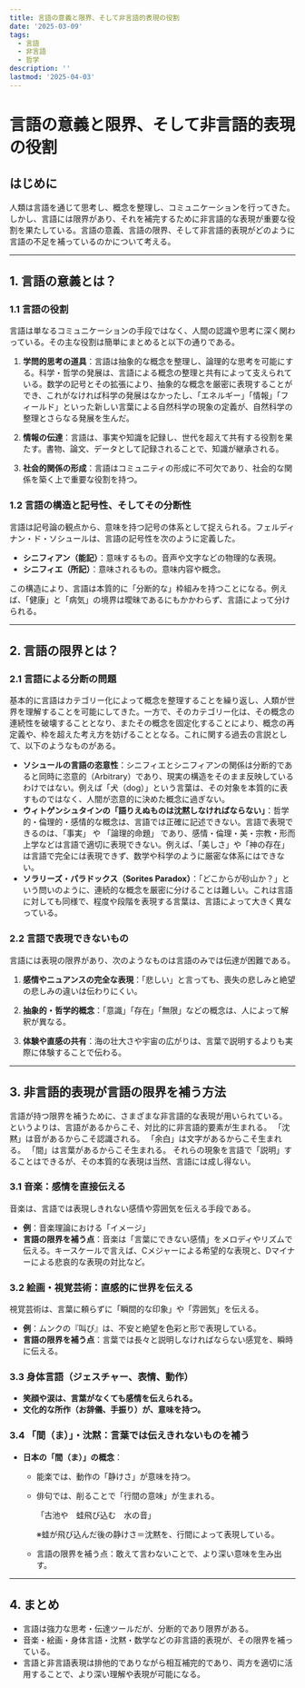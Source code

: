 ```yaml
---
title: 言語の意義と限界、そして非言語的表現の役割
date: '2025-03-09'
tags:
  - 言語
  - 非言語
  - 哲学
description: ''
lastmod: '2025-04-03'
---
```


# 言語の意義と限界、そして非言語的表現の役割

## はじめに

人類は言語を通じて思考し、概念を整理し、コミュニケーションを行ってきた。しかし、言語には限界があり、それを補完するために非言語的な表現が重要な役割を果たしている。言語の意義、言語の限界、そして非言語的表現がどのように言語の不足を補っているのかについて考える。

---

## 1. 言語の意義とは？

### 1.1 言語の役割

言語は単なるコミュニケーションの手段ではなく、人間の認識や思考に深く関わっている。その主な役割は簡単にまとめると以下の通りである。

1. **学問的思考の道具**：言語は抽象的な概念を整理し、論理的な思考を可能にする。科学・哲学の発展は、言語による概念の整理と共有によって支えられている。数学の記号とその拡張により、抽象的な概念を厳密に表現することができ、これがなければ科学の発展はなかったし、「エネルギー」「情報」「フィールド」といった新しい言葉による自然科学の現象の定義が、自然科学の整理とさらなる発展を生んだ。

2. **情報の伝達**：言語は、事実や知識を記録し、世代を超えて共有する役割を果たす。書物、論文、データとして記録されることで、知識が継承される。

3. **社会的関係の形成**：言語はコミュニティの形成に不可欠であり、社会的な関係を築く上で重要な役割を持つ。

### 1.2 言語の構造と記号性、そしてその分断性

言語は記号論の観点から、意味を持つ記号の体系として捉えられる。フェルディナン・ド・ソシュールは、言語の記号性を次のように定義した。

- **シニフィアン（能記）**：意味するもの。音声や文字などの物理的な表現。
- **シニフィエ（所記）**：意味されるもの。意味内容や概念。

この構造により、言語は本質的に「分断的な」枠組みを持つことになる。例えば、「健康」と「病気」の境界は曖昧であるにもかかわらず、言語によって分けられる。

---

## 2. 言語の限界とは？

### 2.1 言語による分断の問題

基本的に言語はカテゴリー化によって概念を整理することを繰り返し、人類が世界を理解することを可能にしてきた。一方で、そのカテゴリー化は、その概念の連続性を破壊することとなり、またその概念を固定化することにより、概念の再定義や、枠を超えた考え方を妨げることとなる。これに関する過去の言説として、以下のようなものがある。

- **ソシュールの言語の恣意性**：シニフィエとシニフィアンの関係は分断的であると同時に恣意的（Arbitrary）であり、現実の構造をそのまま反映しているわけではない。例えば「犬（dog）」という言葉は、その対象を本質的に表すものではなく、人間が恣意的に決めた概念に過ぎない。
- **ウィトゲンシュタインの「語りえぬものは沈黙しなければならない」**：哲学的・倫理的・感情的な概念は、言語では正確に記述できない。言語で表現できるのは、「事実」 や 「論理的命題」 であり、感情・倫理・美・宗教・形而上学などは言語で適切に表現できない。例えば、「美しさ」や「神の存在」は言語で完全には表現できず、数学や科学のように厳密な体系にはできない。
- **ソラリーズ・パラドックス（Sorites Paradox）**：「どこからが砂山か？」という問いのように、連続的な概念を厳密に分けることは難しい。これは言語に対しても同様で、程度や段階を表現する言葉は、言語によって大きく異なっている。

### 2.2 言語で表現できないもの

言語には表現の限界があり、次のようなものは言語のみでは伝達が困難である。

1. **感情やニュアンスの完全な表現**：「悲しい」と言っても、喪失の悲しみと絶望の悲しみの違いは伝わりにくい。
2. **抽象的・哲学的概念**：「意識」「存在」「無限」などの概念は、人によって解釈が異なる。

3. **体験や直感の共有**：海の壮大さや宇宙の広がりは、言葉で説明するよりも実際に体験することで伝わる。

---

## 3. 非言語的表現が言語の限界を補う方法

言語が持つ限界を補うために、さまざまな非言語的な表現が用いられている。
というよりは、言語があるからこそ、対比的に非言語的要素が生まれる。
「沈黙」は音があるからこそ認識される。
「余白」は文字があるからこそ生まれる。
「間」は言葉があるからこそ生まれる。
それらの現象を言語で「説明」することはできるが、その本質的な表現は当然、言語には成し得ない。

### 3.1 音楽：感情を直接伝える

音楽は、言語では表現しきれない感情や雰囲気を伝える手段である。

- **例**：音楽理論における「イメージ」
- **言語の限界を補う点**：音楽は「言葉にできない感情」をメロディやリズムで伝える。キースケールで言えば、Cメジャーによる希望的な表現と、Dマイナーによる悲哀的な表現の対比など。

### 3.2 絵画・視覚芸術：直感的に世界を伝える

視覚芸術は、言葉に頼らずに「瞬間的な印象」や「雰囲気」を伝える。

- **例**：ムンクの『叫び』は、不安と絶望を色彩と形で表現している。
- **言語の限界を補う点**：言葉では長々と説明しなければならない感覚を、瞬時に伝える。

### 3.3 身体言語（ジェスチャー、表情、動作）

- **笑顔や涙は、言葉がなくても感情を伝えられる。**
- **文化的な所作（お辞儀、手振り）が、意味を持つ。**

### 3.4 「間（ま）」・沈黙：言葉では伝えきれないものを補う

- **日本の「間（ま）」の概念**：

  - 能楽では、動作の「静けさ」が意味を持つ。
  - 俳句では、削ることで「行間の意味」が生まれる。

    「古池や　蛙飛び込む　水の音」

    ※蛙が飛び込んだ後の静けさ＝沈黙を、行間によって表現している。

  - 言語の限界を補う点：敢えて言わないことで、より深い意味を生み出す。

---

## 4. まとめ

- 言語は強力な思考・伝達ツールだが、分断的であり限界がある。
- 音楽・絵画・身体言語・沈黙・数学などの非言語的表現が、その限界を補っている。
- 言語と非言語表現は排他的でありながら相互補完的であり、両方を適切に活用することで、より深い理解や表現が可能になる。
